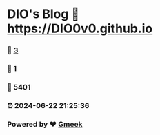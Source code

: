 # DIO's Blog :link: https://DIO0v0.github.io 
### :page_facing_up: [3](https://DIO0v0.github.io/tag.html) 
### :speech_balloon: 1 
### :hibiscus: 5401 
### :alarm_clock: 2024-06-22 21:25:36 
### Powered by :heart: [Gmeek](https://github.com/Meekdai/Gmeek)
